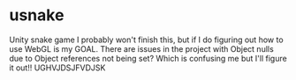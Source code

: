 # usnake
Unity snake game
I probably won't finish this, but if I do figuring out how to use WebGL is my GOAL. There are issues in the project with Object nulls due to Object references not being set? Which is confusing me but I'll figure it out!! UGHVJDSJFVDJSK
